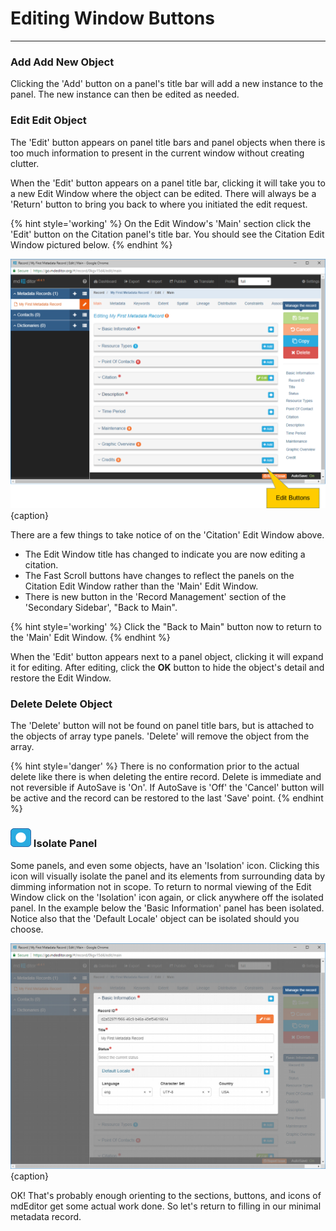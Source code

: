 # Editing Window Buttons
---

### <strong class="btn btn-info btn-xs"> <i class="fa fa-plus"></i> Add</strong> Add New Object

Clicking the 'Add' button on a panel's title bar will add a new instance to the panel.  The new instance can then be edited as needed.

### <strong class="btn btn-warning btn-xs"> <i class="fa fa-pencil"></i> Edit</strong> Edit Object

The 'Edit' button appears on panel title bars and panel objects when there is too much information to present in the current window without creating clutter.  

When the 'Edit' button appears on a panel title bar, clicking it will take you to a new Edit Window where the object can be edited.  There will always be a 'Return' button to bring you back to where you initiated the edit request.  

{% hint style='working' %}
  On the Edit Window's 'Main' section click the 'Edit' button on the Citation panel's title bar.  You should see the Citation Edit Window pictured below.
{% endhint %} 

![Edit Window Buttons](/assets/get-started/edit-window-buttons.png){caption}

There are a few things to take notice of on the 'Citation' Edit Window above.

  * The Edit Window title has changed to indicate you are now editing a citation. 
  * The Fast Scroll buttons have changes to reflect the panels on the Citation Edit Window rather than the 'Main' Edit Window.
  * There is new button in the 'Record Management' section of the 'Secondary Sidebar', "Back to Main".  

{% hint style='working' %}
  Click the "Back to Main" button now to return to the 'Main' Edit Window. 
{% endhint %} 

When the 'Edit' button appears next to a panel object, clicking it will expand it for editing.  After editing, click the <strong class="btn btn-info btn-xs"> <i class="fa fa-check"></i> OK</strong> button to hide the object's detail and restore the Edit Window.

### <strong class="btn btn-danger btn-xs"> <i class="fa fa-times"></i> Delete</strong> Delete Object

The 'Delete' button will not be found on panel title bars, but is attached to the objects of array type panels.  'Delete' will remove the object from the array.  

{% hint style='danger' %}
  There is no conformation prior to the actual delete like there is when deleting the entire record.  Delete is immediate and not reversible if AutoSave is 'On'.  If AutoSave is 'Off' the 'Cancel' button will be active and the record can be restored to the last 'Save' point. 
{% endhint %}

### ![](/assets/bullets/isolation-dot.png) Isolate Panel

Some panels, and even some objects, have an 'Isolation' icon.  Clicking this icon will visually isolate the panel and its elements from surrounding data by dimming information not in scope.  To return to normal viewing of the Edit Window click on the 'Isolation' icon again, or click anywhere off the isolated panel.  In the example below the 'Basic Information' panel has been isolated.  Notice also that the 'Default Locale' object can be isolated should you choose.  

![Isonated Basic Information Panel](/assets/get-started/edit-window-isolate-panel.png){caption}

OK!  That's probably enough orienting to the sections, buttons, and icons of mdEditor get some actual work done.  So let's return to filling in our minimal metadata record.  
